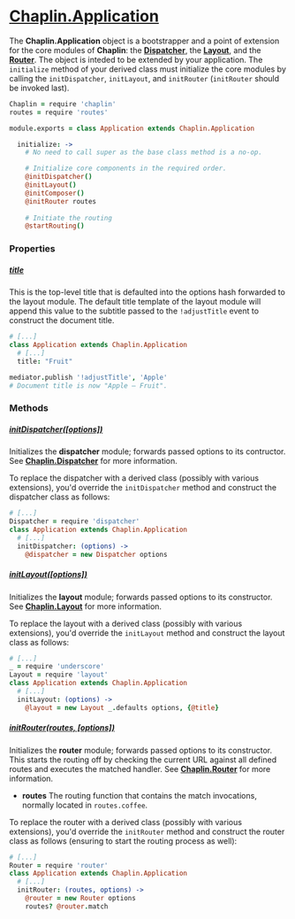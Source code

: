 # [Chaplin.Application](src/chaplin/application.coffee)

The **Chaplin.Application** object is a bootstrapper and a point of extension
for the core modules of **Chaplin**: the **[Dispatcher](#initdispatcheroptions)**, the **[Layout](#initlayoutoptions)**,
and the **[Router](#initrouterroutes-options)**. The object is inteded to be extended by your
application. The `initialize` method of your derived class must initialize
the core modules by calling the `initDispatcher`, `initLayout`,
and `initRouter` (`initRouter` should be invoked last).

```coffeescript
Chaplin = require 'chaplin'
routes = require 'routes'

module.exports = class Application extends Chaplin.Application

  initialize: ->
    # No need to call super as the base class method is a no-op.

    # Initialize core components in the required order.
    @initDispatcher()
    @initLayout()
    @initComposer()
    @initRouter routes
    
    # Initiate the routing
    @startRouting()
```

### Properties

##### [title](src/chaplin/application.coffee#L23)
This is the top-level title that is defaulted into the options hash
forwarded to the layout module. The default title template of the layout
module will append this value to the subtitle passed to the `!adjustTitle`
event to construct the document title.

```coffeescript
# [...]
class Application extends Chaplin.Application
  # [...]
  title: "Fruit"

mediator.publish '!adjustTitle', 'Apple'
# Document title is now "Apple ­— Fruit".
```

### Methods

##### [initDispatcher([options])](src/chaplin/application.coffee#L32)
Initializes the **dispatcher** module; forwards passed options to its
contructor. See **[Chaplin.Dispatcher](./chaplin.dispatcher.md)**
for more information.

To replace the dispatcher with a derived class (possibly with various
extensions), you'd override the `initDispatcher` method and construct the
dispatcher class as follows:

```coffeescript
# [...]
Dispatcher = require 'dispatcher'
class Application extends Chaplin.Application
  # [...]
  initDispatcher: (options) ->
    @dispatcher = new Dispatcher options
```

##### [initLayout([options])](src/chaplin/application.coffee#L35)
Initializes the **layout** module; forwards passed options to its
constructor. See **[Chaplin.Layout](./chaplin.layout.md)** for more
information.

To replace the layout with a derived class (possibly with various
extensions), you'd override the `initLayout` method and construct the
layout class as follows:

```coffeescript
# [...]
_ = require 'underscore'
Layout = require 'layout'
class Application extends Chaplin.Application
  # [...]
  initLayout: (options) ->
    @layout = new Layout _.defaults options, {@title}
```

##### [initRouter(routes, [options])](src/chaplin/application.coffee#L43)
Initializes the **router** module; forwards passed options to its
constructor. This starts the routing off by checking the current URL against
all defined routes and executes the matched handler. See **[Chaplin.Router](./chaplin.router.md)**
for more information.

* **routes**
  The routing function that contains the match invocations,
  normally located in `routes.coffee`.

To replace the router with a derived class (possibly with various
extensions), you'd override the `initRouter` method and construct the
router class as follows (ensuring to start the routing process as well):

```coffeescript
# [...]
Router = require 'router'
class Application extends Chaplin.Application
  # [...]
  initRouter: (routes, options) ->
    @router = new Router options
    routes? @router.match
```
